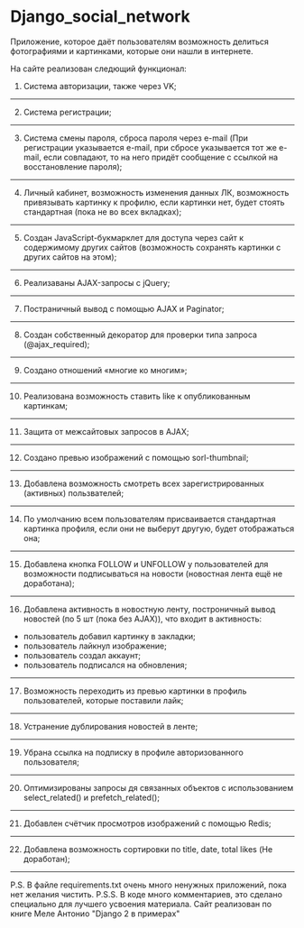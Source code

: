 # Django_social_network
Приложение, которое даёт пользователям возможность делиться фотографиями и картинками, которые они нашли в интернете.

На сайте реализован следющий функционал:

1. Система авторизации, также через VK; 
----------
2. Система регистрации;
----------
3. Система смены пароля, сброса пароля через e-mail (При регистрации указывается e-mail, при сбросе указывается тот же e-mail, если совпадают, то на него придёт сообщение с ссылкой на восстановление пароля);
----------
4. Личный кабинет, возможность изменения данных ЛК, возможность привязывать картинку к профилю, если картинки нет, будет стоять стандартная (пока не во всех вкладках);
----------
5. Создан JavaScript-букмарклет для доступа через сайт к содержимому других сайтов (возможность сохранять картинки с других сайтов на этом);
----------
6. Реализаваны AJAX-запросы с jQuery;
----------
7. Постраничный вывод с помощью AJAX и Paginator;
----------
8. Создан собственный декоратор для проверки типа запроса (@ajax_required);
----------
9. Создано отношений «многие ко многим»;
----------
10. Реализована возможность ставить like к опубликованным картинкам;
----------
11. Защита от межсайтовых запросов в AJAX;
----------
12. Создано превью изображений с помощью sorl-thumbnail;
----------
13. Добавлена возможность смотреть всех зарегистрированных (активных) пользвателей;
----------
14. По умолчанию всем пользователям присваивается стандартная картинка профиля, если они не выберут другую, будет отображаться она;
----------
15. Добавлена кнопка FOLLOW и UNFOLLOW у пользователей для возможности подписываться на новости (новостная лента ещё не доработана);
----------
16. Добавлена активность в новостную ленту, построничный вывод новостей (по 5 шт (пока без AJAX)), что входит в активность: 

  - пользователь добавил картинку в закладки;
  - пользователь лайкнул изображение;
  - пользователь создал аккаунт;
  - пользователь подписался на обновления;
  
----------
17. Возможность переходить из превью картинки в профиль пользователей, которые поставили лайк;
----------
18. Устранение дублирования новостей в ленте;
----------
19. Убрана ссылка на подписку в профиле авторизованного пользователя;
----------
20. Оптимизированы запросы дя связанных объектов с использованием select_related() и prefetch_related();
----------
21. Добавлен счётчик просмотров изображений с помощью Redis;
----------
22. Добавлена возможность сортировки по title, date, total likes (Не доработан);
----------
P.S. В файле requirements.txt очень много ненужных приложений, пока нет желания чистить. 
P.S.S. В коде много комментариев, это сделано специально для лучшего усвоения материала. Сайт реализован по книге Меле Антонио "Django 2 в примерах"
